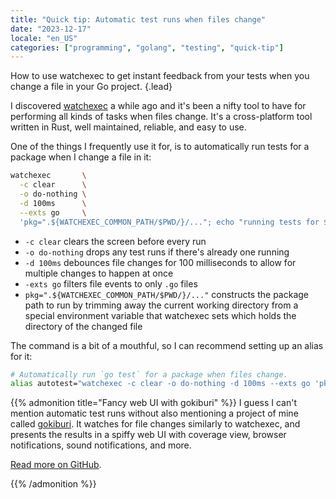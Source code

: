 ```yaml
---
title: "Quick tip: Automatic test runs when files change"
date: "2023-12-17"
locale: "en_US"
categories: ["programming", "golang", "testing", "quick-tip"]
---
```


How to use watchexec to get instant feedback from your tests when you change a file in your Go project.
{.lead}
<!--more-->

I discovered [watchexec] a while ago and it's been a nifty tool to have for performing all kinds of tasks when
files change. It's a cross-platform tool written in Rust, well maintained, reliable, and easy to use.

One of the things I frequently use it for, is to automatically run tests for a package when I change a file in it:

```bash
watchexec       \
  -c clear      \
  -o do-nothing \
  -d 100ms      \
  --exts go     \
  'pkg=".${WATCHEXEC_COMMON_PATH/$PWD/}/..."; echo "running tests for $pkg"; go test "$pkg"'
```

- `-c clear` clears the screen before every run
- `-o do-nothing` drops any test runs if there's already one running
- `-d 100ms` debounces file changes for 100 milliseconds to allow for multiple changes to happen at once
- `-exts go` filters file events to only `.go` files
- `pkg=".${WATCHEXEC_COMMON_PATH/$PWD/}/..."` constructs the package path to run by trimming away the current working
  directory from a special environment variable that watchexec sets which holds the directory of the changed file

The command is a bit of a mouthful, so I can recommend setting up an alias for it:

```bash
# Automatically run `go test` for a package when files change.
alias autotest="watchexec -c clear -o do-nothing -d 100ms --exts go 'pkg=\".\${WATCHEXEC_COMMON_PATH/\$PWD/}/...\"; echo \"running tests for \$pkg\"; go test \"\$pkg\"'"
```

{{% admonition title="Fancy web UI with gokiburi" %}}
I guess I can't mention automatic test runs without also mentioning a project of mine called [gokiburi]. It watches for
file changes similarly to watchexec, and presents the results in a spiffy web UI with coverage view, browser
notifications, sound notifications, and more.

[Read more on GitHub][gokiburi].

[gokiburi]: https://github.com/michenriksen/gokiburi
{{% /admonition %}}

[watchexec]: https://github.com/watchexec/watchexec

